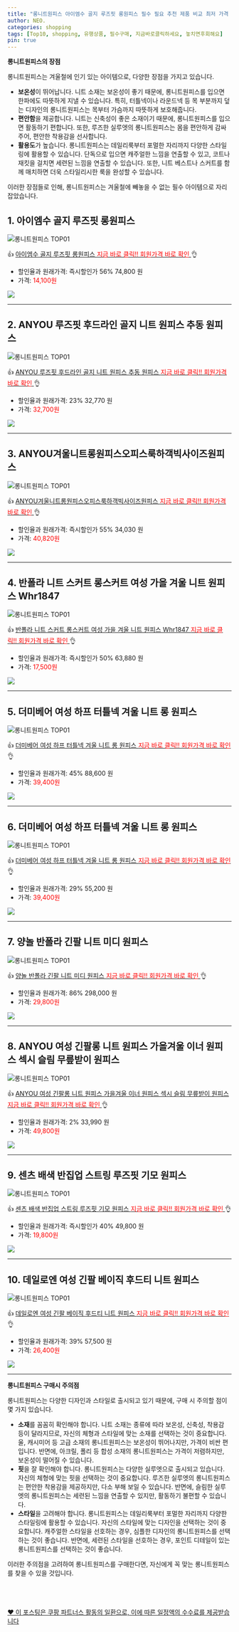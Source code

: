 ```yaml
---
title: "롱니트원피스 아이엠수 골지 루즈핏 롱원피스 필수 필요 추천 제품 비교 최저 가격 비교 장점 구매 후기 구매평"
author: NEO.
categories: shopping
tags: [Top10, shopping, 유행상품, 필수구매, 지금바로클릭하세요, 놓치면후회해요]
pin: true
---
```

**롱니트원피스의 장점**

롱니트원피스는 겨울철에 인기 있는 아이템으로, 다양한 장점을 가지고 있습니다.

* **보온성**이 뛰어납니다. 니트 소재는 보온성이 좋기 때문에, 롱니트원피스를 입으면 한파에도 따뜻하게 지낼 수 있습니다. 특히, 터틀넥이나 라운드넥 등 목 부분까지 덮는 디자인의 롱니트원피스는 목부터 가슴까지 따뜻하게 보호해줍니다.
* **편안함**을 제공합니다. 니트는 신축성이 좋은 소재이기 때문에, 롱니트원피스를 입으면 활동하기 편합니다. 또한, 루즈한 실루엣의 롱니트원피스는 몸을 편안하게 감싸주어, 편안한 착용감을 선사합니다.
* **활용도**가 높습니다. 롱니트원피스는 데일리룩부터 포멀한 자리까지 다양한 스타일링에 활용할 수 있습니다. 단독으로 입으면 캐주얼한 느낌을 연출할 수 있고, 코트나 재킷을 걸치면 세련된 느낌을 연출할 수 있습니다. 또한, 니트 베스트나 스커트를 함께 매치하면 더욱 스타일리시한 룩을 완성할 수 있습니다.

이러한 장점들로 인해, 롱니트원피스는 겨울철에 빼놓을 수 없는 필수 아이템으로 자리 잡았습니다.

   

## 1. 아이엠수 골지 루즈핏 롱원피스

![롱니트원피스 TOP01](https://thumbnail7.coupangcdn.com/thumbnails/remote/490x490ex/image/vendor_inventory/10b9/3344b6cb7d5d3d07ceea23d46be28b6e1f75da52808a532b20f98c849aba.jpg)


👍 [아이엠수 골지 루즈핏 롱원피스 <font color=red> 지금 바로 클릭!! 회원가격 바로 확인 </font> ](https://link.coupang.com/re/AFFSDP?lptag=AF3617701&subid=GithubCoopas&pageKey=153340916&traceid=V0-153&itemId=20503671703&vendorItemId=87581701137) 👌 


- 할인율과 원래가격: 즉시할인가 56%  74,800   원
- 가격: <span style='color:red'>14,100원</span>

[![](/discount_price.png)](https://link.coupang.com/re/AFFSDP?lptag=AF3617701&subid=GithubCoopas&pageKey=153340916&traceid=V0-153&itemId=20503671703&vendorItemId=87581701137)

---


   

## 2. ANYOU 루즈핏 후드라인 골지 니트 원피스 추동 원피스

![롱니트원피스 TOP01](https://thumbnail7.coupangcdn.com/thumbnails/remote/490x490ex/image/vendor_inventory/5823/0c001df4aece67e8ec5113afb7debf2779c2cdf1e595d232048ad97c53bd.jpg)


👍 [ANYOU 루즈핏 후드라인 골지 니트 원피스 추동 원피스 <font color=red> 지금 바로 클릭!! 회원가격 바로 확인 </font> ](https://link.coupang.com/re/AFFSDP?lptag=AF3617701&subid=GithubCoopas&pageKey=7578905426&traceid=V0-153&itemId=20002570294&vendorItemId=87522234644) 👌 


- 할인율과 원래가격: 23%  32,770   원
- 가격: <span style='color:red'>32,700원</span>

[![](/discount_price.png)](https://link.coupang.com/re/AFFSDP?lptag=AF3617701&subid=GithubCoopas&pageKey=7578905426&traceid=V0-153&itemId=20002570294&vendorItemId=87522234644)

---


   

## 3. ANYOU겨울니트롱원피스오피스룩하객빅사이즈원피스

![롱니트원피스 TOP01](https://thumbnail10.coupangcdn.com/thumbnails/remote/490x490ex/image/vendor_inventory/3254/55cc9a0387d3b8579c4314b2835c8dffeeb7f3ff0f09dd2ba7b6fb2bd597.jpg)


👍 [ANYOU겨울니트롱원피스오피스룩하객빅사이즈원피스 <font color=red> 지금 바로 클릭!! 회원가격 바로 확인 </font> ](https://link.coupang.com/re/AFFSDP?lptag=AF3617701&subid=GithubCoopas&pageKey=7737911042&traceid=V0-153&itemId=20810671019&vendorItemId=87879515653) 👌 


- 할인율과 원래가격: 즉시할인가 55%  34,030   원
- 가격: <span style='color:red'>40,820원</span>

[![](/discount_price.png)](https://link.coupang.com/re/AFFSDP?lptag=AF3617701&subid=GithubCoopas&pageKey=7737911042&traceid=V0-153&itemId=20810671019&vendorItemId=87879515653)

---


   

## 4. 반폴라 니트 스커트 롱스커트 여성 가을 겨울 니트 원피스 Whr1847

![롱니트원피스 TOP01](https://thumbnail8.coupangcdn.com/thumbnails/remote/490x490ex/image/vendor_inventory/11c3/7159a31738a474a38f18ba92f48416b441e6123e5707f06f8b7a23e70b39.jpg)


👍 [반폴라 니트 스커트 롱스커트 여성 가을 겨울 니트 원피스 Whr1847 <font color=red> 지금 바로 클릭!! 회원가격 바로 확인 </font> ](https://link.coupang.com/re/AFFSDP?lptag=AF3617701&subid=GithubCoopas&pageKey=7532532091&traceid=V0-153&itemId=19781594729&vendorItemId=87945374152) 👌 


- 할인율과 원래가격: 즉시할인가 50%  63,880   원
- 가격: <span style='color:red'>17,500원</span>

[![](/discount_price.png)](https://link.coupang.com/re/AFFSDP?lptag=AF3617701&subid=GithubCoopas&pageKey=7532532091&traceid=V0-153&itemId=19781594729&vendorItemId=87945374152)

---


   

## 5. 더미베어 여성 하프 터틀넥 겨울 니트 롱 원피스

![롱니트원피스 TOP01](https://thumbnail9.coupangcdn.com/thumbnails/remote/490x490ex/image/vendor_inventory/19a3/ca2f558f3e283d6a11b021e9ed7cd8a849b26d1de9866ea6669349de52c5.jpg)


👍 [더미베어 여성 하프 터틀넥 겨울 니트 롱 원피스 <font color=red> 지금 바로 클릭!! 회원가격 바로 확인 </font> ](https://link.coupang.com/re/AFFSDP?lptag=AF3617701&subid=GithubCoopas&pageKey=7647876221&traceid=V0-153&itemId=20340996237&vendorItemId=87425806034) 👌 


- 할인율과 원래가격: 45%  88,600   원
- 가격: <span style='color:red'>39,400원</span>

[![](/discount_price.png)](https://link.coupang.com/re/AFFSDP?lptag=AF3617701&subid=GithubCoopas&pageKey=7647876221&traceid=V0-153&itemId=20340996237&vendorItemId=87425806034)

---


   

## 6. 더미베어 여성 하프 터틀넥 겨울 니트 롱 원피스

![롱니트원피스 TOP01](https://thumbnail8.coupangcdn.com/thumbnails/remote/490x490ex/image/vendor_inventory/9c14/1931bc9ad23c8370fd19e2687aad37ee8d852a042ccc3ea198f4c9a0b2d3.jpg)


👍 [더미베어 여성 하프 터틀넥 겨울 니트 롱 원피스 <font color=red> 지금 바로 클릭!! 회원가격 바로 확인 </font> ](https://link.coupang.com/re/AFFSDP?lptag=AF3617701&subid=GithubCoopas&pageKey=7647876221&traceid=V0-153&itemId=20340996242&vendorItemId=87425806052) 👌 


- 할인율과 원래가격: 29%  55,200   원
- 가격: <span style='color:red'>39,400원</span>

[![](/discount_price.png)](https://link.coupang.com/re/AFFSDP?lptag=AF3617701&subid=GithubCoopas&pageKey=7647876221&traceid=V0-153&itemId=20340996242&vendorItemId=87425806052)

---


   

## 7. 양놀 반폴라 긴팔 니트 미디 원피스

![롱니트원피스 TOP01](https://thumbnail6.coupangcdn.com/thumbnails/remote/490x490ex/image/vendor_inventory/507c/f2d6e602f7a589e7d5a2f4a42b440d4b8fd3066abb6d7840622e9079182d.jpg)


👍 [양놀 반폴라 긴팔 니트 미디 원피스 <font color=red> 지금 바로 클릭!! 회원가격 바로 확인 </font> ](https://link.coupang.com/re/AFFSDP?lptag=AF3617701&subid=GithubCoopas&pageKey=7610643811&traceid=V0-153&itemId=20155600874&vendorItemId=87248385539) 👌 


- 할인율과 원래가격: 86%  298,000   원
- 가격: <span style='color:red'>29,800원</span>

[![](/discount_price.png)](https://link.coupang.com/re/AFFSDP?lptag=AF3617701&subid=GithubCoopas&pageKey=7610643811&traceid=V0-153&itemId=20155600874&vendorItemId=87248385539)

---


   

## 8. ANYOU 여성 긴팔롱 니트 원피스 가을겨울 이너 원피스 섹시 슬림 무릎받이 원피스

![롱니트원피스 TOP01](https://thumbnail9.coupangcdn.com/thumbnails/remote/490x490ex/image/vendor_inventory/5efe/d9ebe384487d2c974c001f52a2e0cc6b26b25230a0dd836a76ed7f5af9ea.jpg)


👍 [ANYOU 여성 긴팔롱 니트 원피스 가을겨울 이너 원피스 섹시 슬림 무릎받이 원피스 <font color=red> 지금 바로 클릭!! 회원가격 바로 확인 </font> ](https://link.coupang.com/re/AFFSDP?lptag=AF3617701&subid=GithubCoopas&pageKey=7709540663&traceid=V0-153&itemId=20662461666&vendorItemId=87735144672) 👌 


- 할인율과 원래가격: 2%  33,990   원
- 가격: <span style='color:red'>49,800원</span>

[![](/discount_price.png)](https://link.coupang.com/re/AFFSDP?lptag=AF3617701&subid=GithubCoopas&pageKey=7709540663&traceid=V0-153&itemId=20662461666&vendorItemId=87735144672)

---


   

## 9. 센츠 배색 반집업 스트링 루즈핏 기모 원피스

![롱니트원피스 TOP01](https://thumbnail8.coupangcdn.com/thumbnails/remote/490x490ex/image/vendor_inventory/4323/b63182b4a660ffb06fa3c4d3ada9a385ef6309710203bdeb27b3f59387eb.jpg)


👍 [센츠 배색 반집업 스트링 루즈핏 기모 원피스 <font color=red> 지금 바로 클릭!! 회원가격 바로 확인 </font> ](https://link.coupang.com/re/AFFSDP?lptag=AF3617701&subid=GithubCoopas&pageKey=6820280333&traceid=V0-153&itemId=16163004845&vendorItemId=83386078324) 👌 


- 할인율과 원래가격: 즉시할인가 40%  49,800   원
- 가격: <span style='color:red'>19,800원</span>

[![](/discount_price.png)](https://link.coupang.com/re/AFFSDP?lptag=AF3617701&subid=GithubCoopas&pageKey=6820280333&traceid=V0-153&itemId=16163004845&vendorItemId=83386078324)

---


   

## 10. 데일로엔 여성 긴팔 베이직 후드티 니트 원피스

![롱니트원피스 TOP01](https://thumbnail8.coupangcdn.com/thumbnails/remote/490x490ex/image/vendor_inventory/fcb7/326b8db1d06aec43a11e397c4e678747ce04f18bd7f792e9ed026afe36e5.jpg)


👍 [데일로엔 여성 긴팔 베이직 후드티 니트 원피스 <font color=red> 지금 바로 클릭!! 회원가격 바로 확인 </font> ](https://link.coupang.com/re/AFFSDP?lptag=AF3617701&subid=GithubCoopas&pageKey=7598248687&traceid=V0-153&itemId=20093408604&vendorItemId=87188729440) 👌 


- 할인율과 원래가격: 39%  57,500   원
- 가격: <span style='color:red'>26,400원</span>

[![](/discount_price.png)](https://link.coupang.com/re/AFFSDP?lptag=AF3617701&subid=GithubCoopas&pageKey=7598248687&traceid=V0-153&itemId=20093408604&vendorItemId=87188729440)

---
**롱니트원피스 구매시 주의점**

롱니트원피스는 다양한 디자인과 스타일로 출시되고 있기 때문에, 구매 시 주의할 점이 몇 가지 있습니다.

* **소재**를 꼼꼼히 확인해야 합니다. 니트 소재는 종류에 따라 보온성, 신축성, 착용감 등이 달라지므로, 자신의 체형과 스타일에 맞는 소재를 선택하는 것이 중요합니다. 울, 캐시미어 등 고급 소재의 롱니트원피스는 보온성이 뛰어나지만, 가격이 비싼 편입니다. 반면에, 아크릴, 폴리 등 합성 소재의 롱니트원피스는 가격이 저렴하지만, 보온성이 떨어질 수 있습니다.
* **핏**을 잘 확인해야 합니다. 롱니트원피스는 다양한 실루엣으로 출시되고 있습니다. 자신의 체형에 맞는 핏을 선택하는 것이 중요합니다. 루즈한 실루엣의 롱니트원피스는 편안한 착용감을 제공하지만, 다소 부해 보일 수 있습니다. 반면에, 슬림한 실루엣의 롱니트원피스는 세련된 느낌을 연출할 수 있지만, 활동하기 불편할 수 있습니다.
* **스타일**을 고려해야 합니다. 롱니트원피스는 데일리룩부터 포멀한 자리까지 다양한 스타일링에 활용할 수 있습니다. 자신의 스타일에 맞는 디자인을 선택하는 것이 중요합니다. 캐주얼한 스타일을 선호하는 경우, 심플한 디자인의 롱니트원피스를 선택하는 것이 좋습니다. 반면에, 세련된 스타일을 선호하는 경우, 포인트 디테일이 있는 롱니트원피스를 선택하는 것이 좋습니다.

이러한 주의점을 고려하여 롱니트원피스를 구매한다면, 자신에게 꼭 맞는 롱니트원피스를 찾을 수 있을 것입니다.<br><br><br><br><br> [ ❤  이 포스팅은 쿠팡 파트너스 활동의 일환으로, 이에 따른 일정액의 수수료를 제공받습니다](https://link.coupang.com/a/bcEFyh)